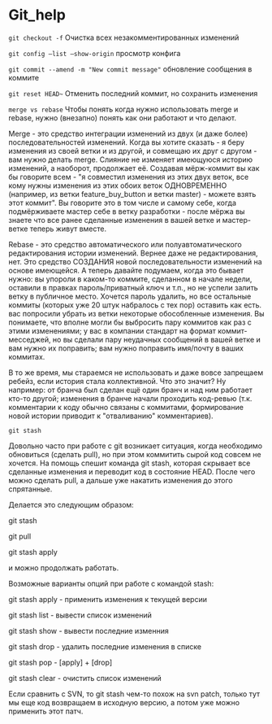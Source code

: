 # Git_help

```git checkout -f``` Очистка всех незакомментированных изменений 

```git config —list —show-origin``` просмотр конфига

```git commit --amend -m "New commit message"``` обновление сообщения в коммите

```git reset HEAD~``` Отменить последний коммит, но сохранить изменения

```merge vs rebase```
Чтобы понять когда нужно использовать merge и rebase, нужно (внезапно) понять как они работают и что делают.

Merge - это средство интеграции изменений из двух (и даже более) последовательностей изменений. Когда вы хотите сказать - я беру изменения из своей ветки и из другой, и совмещаю их друг с другом - вам нужно делать merge. Слияние не изменяет имеющуюся историю изменений, а наоборот, продолжает её. Создавая мёрж-коммит вы как бы говорите всем - "я совместил изменения из этих двух веток, все кому нужны изменения из этих обоих веток ОДНОВРЕМЕННО (например, из ветки feature_buy_button и ветки master) - можете взять этот коммит". Вы говорите это в том числе и самому себе, когда подмёрживаете мастер себе в ветку разработки - после мёржа вы знаете что все ранее сделанные изменения в вашей ветке и мастер-ветке теперь живут вместе.

Rebase - это средство автоматического или полуавтоматического редактирования истории изменений. Вернее даже не редактирования, нет. Это средство СОЗДАНИЯ новой последовательности изменений на основе имеющейся. А теперь давайте подумаем, когда это бывает нужно:
вы упороли в каком-то коммите, сделанном в начале недели, оставили в правках пароль/приватный ключ и т.п., но не успели залить ветку в публичное место. Хочется пароль удалить, но все остальные коммиты (которых уже 20 штук набралось с тех пор) оставить как есть.
вас попросили убрать из ветки некоторые обособленные изменения. Вы понимаете, что вполне могли бы выбросить пару коммитов как раз с этими изменениями;
у вас в компании стандарт на формат коммит-месседжей, но вы сделали пару неудачных сообщений в вашей ветке и вам нужно их поправить;
вам нужно поправить имя/почту в ваших коммитах.

В то же время, мы стараемся не использовать и даже вовсе запрещаем ребейз, если история стала коллективной. Что это значит? Ну например:
от бранча был сделан ещё один бранч и над ним работает кто-то другой;
изменения в бранче начали проходить код-ревью (т.к. комментарии к коду обычно связаны с коммитами, формирование новой истории приводит к "отваливанию" комментариев).



```git stash```


Довольно часто при работе с git возникает ситуация, когда необходимо обновиться (сделать pull), но при этом коммитить сырой код совсем не хочется. На помощь спешит команда git stash, которая скрывает все сделанные изменения и переводит код в состояние HEAD. После чего можно сделать pull, а дальше уже накатить изменения до этого спрятанные.

Делается это следующим образом:

git stash

git pull

git stash apply

и можно продолжать работать.

Возможные варианты опций при работе с командой stash:

git stash apply - применить изменения к текущей версии

git stash list - вывести список изменений

git stash show - вывести последние изменния

git stash drop - удалить последние изменения в списке 

git stash pop - [apply] + [drop]

git stash clear - очистить список изменений

Если сравнить с SVN, то  git stash чем-то похож на svn patch, только тут мы еще код возвращаем в исходную версию, а потом уже можно применить этот патч.
